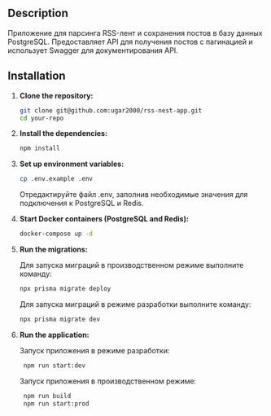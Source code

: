 ## Description

Приложение для парсинга RSS-лент и сохранения постов в базу данных PostgreSQL. Предоставляет API для получения постов с пагинацией и использует Swagger для документирования API.

## Installation

1. **Clone the repository:**

   ```bash
   git clone git@github.com:ugar2000/rss-nest-app.git
   cd your-repo
    ```
   
2. **Install the dependencies:**

   ```bash
   npm install
   ```
   
3. **Set up environment variables:**

   ```bash
   cp .env.example .env
   ```

    Отредактируйте файл .env, заполнив необходимые значения для подключения к PostgreSQL и Redis.

4. **Start Docker containers (PostgreSQL and Redis):**

   ```bash
   docker-compose up -d
   ```
   
5. **Run the migrations:**

    Для запуска миграций в производственном режиме выполните команду:

    ```bash
    npx prisma migrate deploy
    ```
   
    Для запуска миграций в режиме разработки выполните команду:

    ```bash
    npx prisma migrate dev
    ```
   
6. **Run the application:**

   Запуск приложения в режиме разработки:

   ```bash
    npm run start:dev
    ```
   
   Запуск приложения в производственном режиме:

   ```bash
    npm run build
    npm run start:prod
    ```